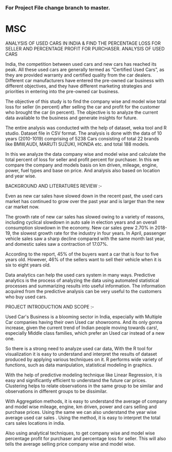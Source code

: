 ### For Project File change branch to master.

# MSC
ANALYSIS OF USED CARS IN INDIA & FIND THE PERCENTAGE LOSS FOR SELLER AND PERCENTAGE PROFIT FOR PURCHASER.
ANALYSIS OF USED CARS 

India, the competition between used cars and new cars has reached its peak. All these used cars are generally termed as “Certified Used Cars”, as they are provided warranty and certified quality from the car dealers. Different car manufacturers have entered the pre-owned car business with different objectives, and they have different marketing strategies and priorities in entering into the pre-owned car business.

The objective of this study is to find the company wise and model wise total loss for seller (in percent) after selling the car and profit for the customer who brought the car (in percent). The objective is to analyze the current data available to the business and generate insights for future. 

The entire analysis was conducted with the help of dataset, weka tool and R studio. Dataset file in CSV format. The analysis is done with the data of 10 years (2010-1019) comprising of 5238  Cars consisting of total 22 brands like BMW,AUDI, MARUTI SUZUKI, HONDA  etc. and total 188 models. 

In this we analyze the data company wise and model wise and calculate the total percent of loss for seller and profit percent for purchaser. In this we compare the company and models basis on km driven, mileage, engine, power, fuel types and base on price. And analysis also based on location and year wise. 


BACKGROUND AND LITERATURES REVIEW :-

Even as new car sales have slowed down in the recent past, the used cars market has continued to grow over the past year and is larger than the new car market now. 

The growth rate of new car sales has slowed owing to a variety of reasons, including cyclical slowdown in auto sale in election years and an overall consumption slowdown in the economy. New car sales grew 2.70% in 2018-19, the slowest growth rate for the industry in four years. In April, passenger vehicle sales saw a sharp decline compared with the same month last year, and domestic sales saw a contraction of 17.07%.

According to the report, 45% of the buyers want a car that is four to five years old. However, 46% of the sellers want to sell their vehicle when it is six to eight years old.

Data analytics can help the used cars system in many ways. Predictive analytics is the process of analyzing the data using automated statistical processes and summarizing results into useful information. The information acquired from the predictive analysis can be very useful to the customers who buy used cars.


PROJECT INTRODUCTION AND SCOPE :-

Used Car's Business is a blooming sector in India, especially with Multiple Car companies having their own Used car showrooms. And its only gonna increase, given the current trend of Indian people moving towards cars!, especially Middle class families, which prefer an Used car instead of a new one.

So there is a strong need to analyze used car data, With the R tool for visualization it is easy to understand and interpret the results of dataset produced by applying various techniques on it. R performs wide variety of functions, such as data manipulation, statistical modeling in graphics.

With the help of predictive modeling technique like Linear Regression, it is easy and significantly efficient to understand the future car prices. Clustering helps to relate observations in the same group to be similar and observations in different groups to be dissimilar. 

With Aggregation methods, it is easy to understand the average of company and model wise mileage, engine, km driven, power and cars selling and purchase prices.   Using the same we can also understand the year wise average used car sales . Using the method, it is easy to interpret the total cars sales locations in india.

Also using analytical techniques, to get company wise and model wise percentage profit for purchaser and percentage loss for seller. This will also tells the average selling price company wise and model wise.
